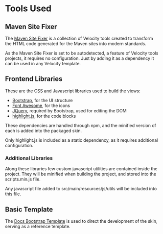 # Tools Used

## Maven Site Fixer

The [Maven Site Fixer][maven-site-fixer] is a collection of Velocity tools created to transform the HTML code generated for the Maven sites into modern standards.

As the Maven Site Fixer is set to be autodetected, a feature of Velocity tools projects, it requires no configuration. Just by adding it as a dependency it can be used in any Velocity template.

## Frontend Libraries

These are the CSS and Javascript libraries used to build the views:

* [Bootstrap][bootstrap], for the UI structure
* [Font Awesome][font_awesome], for the icons
* [JQuery][jquery], required by Bootstrap, used for editing the DOM
* [highlight.js][highlight], for the code blocks

These dependencies are handled through npm, and the minified version of each is added into the packaged skin.

Only highlight.js is included as a static dependency, as it requires additional configuration.

### Additional Libraries

Along these libraries few custom javascript utilities are contained inside the project. They will be minified when building the project, and stored into the scripts.min.js file.

Any javascript file added to src/main/resources/js/utils will be included into this file.

## Basic Template

The [Docs Bootstrap Template][docs-template] is used to direct the development of the skin, serving as a reference template.


[maven-site-fixer]: https://github.com/Bernardo-MG/maven-site-fixer
[docs-template]: https://github.com/Bernardo-MG/docs-bootstrap-template

[bootstrap]: http://getbootstrap.com/
[font_awesome]: https://fortawesome.github.io/Font-Awesome/
[highlight]: https://highlightjs.org/
[jquery]: https://jquery.com/
